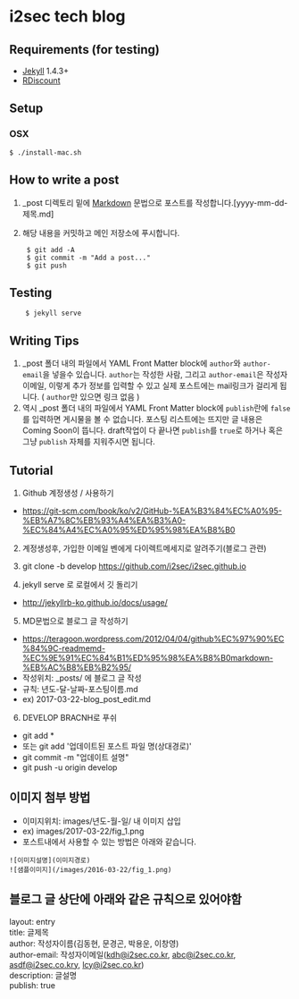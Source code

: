 # i2sec tech blog

## Requirements (for testing)

- [Jekyll] 1.4.3+
- [RDiscount]

## Setup

### OSX
`$ ./install-mac.sh`

## How to write a post
1. _post 디렉토리 밑에 [Markdown] 문법으로 포스트를 작성합니다.[yyyy-mm-dd-제목.md]
2. 해당 내용을 커밋하고 메인 저장소에 푸시합니다.

        $ git add -A
        $ git commit -m "Add a post..."
        $ git push

## Testing

        $ jekyll serve

## Writing Tips
1. _post 폴더 내의 파일에서 YAML Front Matter block에 <code>author</code>와 <code>author-email</code>을 넣을수 있습니다. <code>author</code>는 작성한 사람, 그리고 <code>author-email</code>은 작성자 이메일, 이렇게 추가 정보를 입력할 수 있고 실제 포스트에는 mail링크가 걸리게 됩니다. ( <code>author</code>만 있으면 링크 없음 )
2. 역시 _post 폴더 내의 파일에서 YAML Front Matter block에 <code>publish</code>란에 <code>false</code>를 입력하면 게시물을 볼 수 없습니다. 포스팅 리스트에는 뜨지만 글 내용은 Coming Soon이 뜹니다. draft작업이 다 끝나면 <code>publish</code>를 <code>true</code>로 하거나 혹은 그냥 <code>publish</code> 자체를 지워주시면 됩니다.


## Tutorial
1. Github 계정생성 / 사용하기
- https://git-scm.com/book/ko/v2/GitHub-%EA%B3%84%EC%A0%95-%EB%A7%8C%EB%93%A4%EA%B3%A0-%EC%84%A4%EC%A0%95%ED%95%98%EA%B8%B0


2. 계정생성후, 가입한 이메일 벤에게 다이렉트메세지로 알려주기(블로그 관련)

3. git clone -b develop https://github.com/i2sec/i2sec.github.io


4. jekyll serve 로 로컬에서 깃 돌리기
- http://jekyllrb-ko.github.io/docs/usage/

5. MD문법으로 블로그 글 작성하기
- https://teragoon.wordpress.com/2012/04/04/github%EC%97%90%EC%84%9C-readmemd-%EC%9E%91%EC%84%B1%ED%95%98%EA%B8%B0markdown-%EB%AC%B8%EB%B2%95/
- 작성위치: _posts/ 에 블로그 글 작성
- 규칙: 년도-달-날짜-포스팅이름.md
- ex) 2017-03-22-blog_post_edit.md

6. DEVELOP BRACNH로 푸쉬
- git add *
- 또는 git add '업데이트된 포스트 파일 명(상대경로)'
- git commit -m "업데이트 설명"
- git push -u origin develop

## 이미지 첨부 방법
- 이미지위치: images/년도-월-일/ 내 이미지 삽입
- ex) images/2017-03-22/fig_1.png
- 포스트내에서 사용할 수 있는 방법은 아래와 같습니다.
```
![이미지설명](이미지경로)
![샘플이미지](/images/2016-03-22/fig_1.png)
```
## 블로그 글 상단에 아래와 같은 규칙으로 있어야함
layout: entry <br>
title: 글제목 <br>
author: 작성자이름(김동현, 문경곤, 박용운, 이창영) <br>
author-email: 작성자이메일(kdh@i2sec.co.kr, abc@i2sec.co.kr, asdf@i2sec.co.kry, lcy@i2sec.co.kr) <br>
description: 글설명 <br>
publish: true <br>


  [Jekyll]: http://jekyllrb.com
  [Markdown]: http://daringfireball.net/projects/markdown/
  [RDiscount]: http://dafoster.net/projects/rdiscount/
